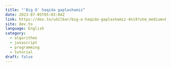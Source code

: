 ```yaml
---
title: "'Big O' haqida gaplashamiz"
date: 2023-07-05T05:03:04Z
link: https://dev.to/udilbar/big-o-haqida-gaplashamiz-4ni9?utm_medium=RSS&utm_source=news.12bit.vn
site: dev.to
language: English
category:
  - algorithms
  - javascript
  - programming
  - tutorial
draft: false
---
```

